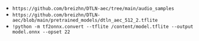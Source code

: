 - `https://github.com/breizhn/DTLN-aec/tree/main/audio_samples`
- `https://github.com/breizhn/DTLN-aec/blob/main/pretrained_models/dtln_aec_512_2.tflite`
- `!python -m tf2onnx.convert --tflite /content/model.tflite --output model.onnx --opset 22`
